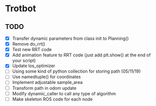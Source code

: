 # Trotbot

## TODO

- [X] Transfer dynamic parameters from class init to Planning()
- [X] Remove do_rrt()
- [X] Test new RRT code
- [X] Add animation feature to RRT code (just add plt.show() at the end of your script)
- [X] Update los_optimizer
- [ ] Using some kind of python collection for storing path (05/11/19)
- [ ] Use namedtuple() for coordinates
- [ ] Implement adjustable sample_area
- [ ] Transform path in odom update
- [ ] Modify dynamic_caller to call any type of algorithm
- [ ] Make skeleton ROS code for each node
